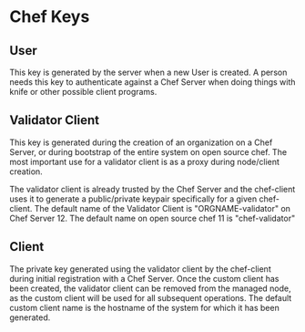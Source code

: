 # Chef Keys
## User
This key is generated by the server when a new User is created.
A person needs this key to authenticate against a Chef Server when doing things with knife or other possible client programs.

## Validator Client
This key is generated during the creation of an organization on a Chef Server, or during bootstrap of the entire system on open source chef.
The most important use for a validator client is as a proxy during node/client creation.

The validator client is already trusted by the Chef Server and the chef-client uses it to generate a public/private keypair specifically for a given chef-client. The default name of the Validator Client is "ORGNAME-validator" on Chef Server 12. The default name on open source chef 11 is "chef-validator"

## Client
The private key generated using the validator client by the chef-client during initial registration with a Chef Server. Once the custom client has been created, the validator client can be removed from the managed node, as the custom client will be used for all subsequent operations. The default custom client name is the hostname of the system for which it has been generated.

